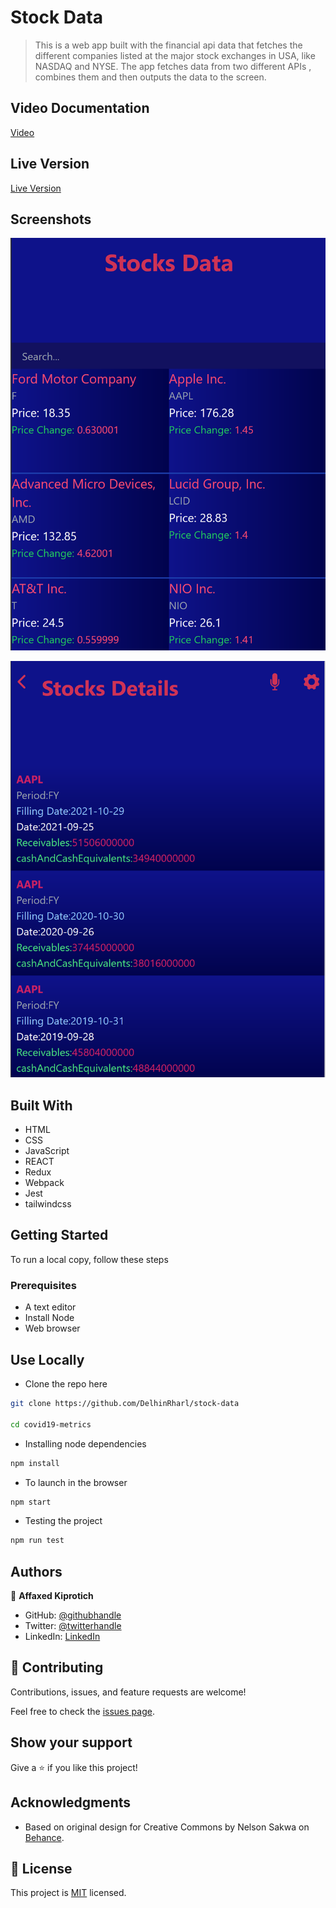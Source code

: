 # Stock Data

> This is a web app built with the financial api data that fetches the different companies listed at the major stock exchanges in USA, like NASDAQ and NYSE. The app fetches data from two different APIs , combines them and then outputs the data to the screen.

##  Video Documentation

[Video](./src/images/video1616425580.mp4)
## Live Version
[Live Version](https://62050a196ea7b6135a63b494--adoring-goldberg-acd131.netlify.app/)
## Screenshots

![screenshot](./src/images/sn1.png)

![screenshot](./src/images/s2.png)

## Built With

- HTML
- CSS
- JavaScript
- REACT
- Redux
- Webpack
- Jest
- tailwindcss

## Getting Started

To run a local copy, follow these steps

### Prerequisites
- A text editor
- Install Node
- Web browser
## Use Locally

- Clone the repo here

```bash 
git clone https://github.com/DelhinRharl/stock-data

cd covid19-metrics
```

- Installing node dependencies

```bash
npm install
```
-  To launch in the browser
```bash
npm start
```
- Testing the project
```bash
npm run test
```
## Authors

👤 **Affaxed Kiprotich**

- GitHub: [@githubhandle](https://github.com/DelhinRharl)
- Twitter: [@twitterhandle](https://twitter.com/delhinrharl)
- LinkedIn: [LinkedIn](https://linkedin.com/in/affaxed-kiprotich)


## 🤝 Contributing

Contributions, issues, and feature requests are welcome!

Feel free to check the [issues page](https://github.com/DelhinRharl/stock-data/issues).

## Show your support

Give a ⭐️ if you like this project!

## Acknowledgments

- Based on original design for Creative Commons by Nelson Sakwa on [Behance](https://www.behance.net/sakwadesignstudio).
## 📝 License

This project is [MIT](./MIT.md) licensed.
